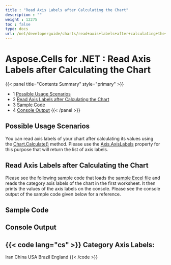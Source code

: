 ```yaml
---
title : "Read Axis Labels after Calculating the Chart" 
description : "" 
weight : 12275 
toc : false
type: docs
url: /net/developerguide/charts/read+axis+labels+after+calculating+the+chart/
---
```


# Aspose.Cells for .NET : Read Axis Labels after Calculating the Chart


{{< panel title="Contents Summary" style="primary" >}}
*   1 [Possible Usage Scenarios](#possible-usage-scenarios)
*   2 [Read Axis Labels after Calculating the Chart](#read-axis-labels-after-calculating-the-chart)
*   3 [Sample Code](#sample-code)
*   4 [Console Output](#console-output)
{{< /panel >}}
 

## Possible Usage Scenarios

You can read axis labels of your chart after calculating its values using the [Chart.Calculate()](https://apireference.aspose.com/cells/net/aspose.cells.charts/chart/methods/calculate) method. Please use the [Axis.AxisLabels](https://apireference.aspose.com/cells/net/aspose.cells.charts/axis/properties/axislabels) property for this purpose that will return the list of axis labels.

## Read Axis Labels after Calculating the Chart

Please see the following sample code that loads the [sample Excel file](https://docs2.aspose.com/cells/net/attachments/64454815/64716803.xlsx) and reads the category axis labels of the chart in the first worksheet. It then prints the values of the axis labels on the console. Please see the console output of the sample code given below for a reference.

## Sample Code

## Console Output

{{< code lang="cs" >}}
Category Axis Labels: 
---------------------
Iran
China
USA
Brazil
England
{{< /code >}}

